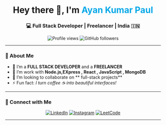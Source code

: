 <!-- Profile Header -->
<h1 align="center">Hey there 👋, I'm <span style="color:#00A8E8;">Ayan Kumar Paul</span></h1>
<h3 align="center">💻 Full Stack Developer | Freelancer | India 🇮🇳</h3>

<p align="center">
  <img src="https://komarev.com/ghpvc/?username=souviksahoo20&label=Profile%20Views&color=0e75b6&style=flat" alt="Profile views" /> 
  <img src="https://img.shields.io/github/followers/souviksahoo20?label=Followers&style=social" alt="GitHub followers" />
</p>

---

### 🌟 About Me

- 🔭 I’m a **FULL STACK DEVELOPER** and a **FREELANCER**
- 🌱 I’m work with  **Node.js,EXpress , React , JavaScript , MongoDB**
- 👯 I’m looking to collaborate on ** full-stack projects**
- ⚡ Fun fact: *I turn coffee ☕ into beautiful interfaces!*

---

### 🤝 Connect with Me

<p align="center">
  <a href="https://www.linkedin.com/in/ayan-paul-384396294/" target="_blank"><img src="https://img.icons8.com/color/48/000000/linkedin.png" alt="LinkedIn"/></a>
  <a href="https://www.instagram.com/a.k_paul_/" target="_blank"><img src="https://img.icons8.com/fluency/48/000000/instagram-new.png" alt="Instagram"/></a>
  <a href="https://leetcode.com/u/Ayankumar/" target="_blank"><img src="https://img.icons8.com/external-tal-revivo-color-tal-revivo/48/000000/external-level-up-your-coding-skills-and-quickly-land-a-job-logo-color-tal-revivo.png" alt="LeetCode"/></a>
</p>

---

